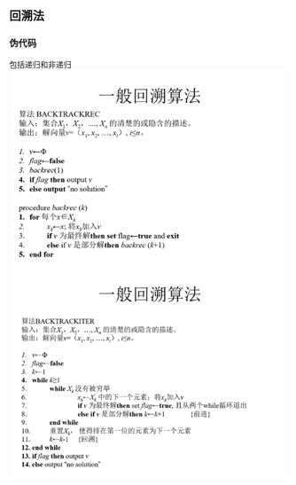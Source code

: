 ## 回溯法

### 伪代码
包括递归和非递归
![算法课上的伪代码](https://github.com/chentianba/Leetcode/blob/master/algorithm/backtrack/backtrack.png)
